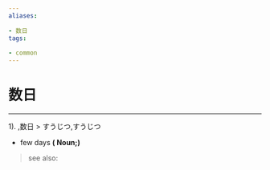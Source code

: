 ```yaml
---
aliases:
    
- 数日
tags:
    
- common
---
```


# 数日
---
1).
,数日 > すうじつ,すうじつ

- few days
**( Noun;)**
> see also: 
            